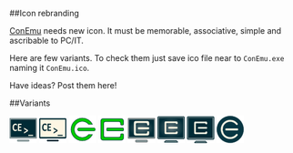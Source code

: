 ##Icon rebranding

[ConEmu](https://github.com/Maximus5/ConEmu) needs new icon. It must be memorable, associative, simple and ascribable to PC/IT.

Here are few variants. To check them just save ico file near to `ConEmu.exe` naming it `ConEmu.ico`.

Have ideas? Post them here!

##Variants

![Dark monitor](https://github.com/Maximus5/ConEmu-Icons/blob/master/ConEmu-dark.png)
![Light monitor](https://github.com/Maximus5/ConEmu-Icons/blob/master/ConEmu-light.png)
![CE sign](https://github.com/Maximus5/ConEmu-Icons/blob/master/ConEmu-green.png)
![CE sign squared](https://github.com/Maximus5/ConEmu-Icons/blob/master/ConEmu-green-sq.png)
![Dark monitor with CE sign](https://github.com/Maximus5/ConEmu-Icons/blob/master/ConEmu-dark-ce.png)
![Dark monitor with CE sign v2](https://github.com/Maximus5/ConEmu-Icons/blob/master/ConEmu-dark-ce-v2.png)
![Dark monitor with CE sign v3](https://github.com/Maximus5/ConEmu-Icons/blob/master/ConEmu-dark-ce-v3.png)
![CE sign v4](https://github.com/Maximus5/ConEmu-Icons/blob/master/ConEmu-dark-ce-v4.png)
